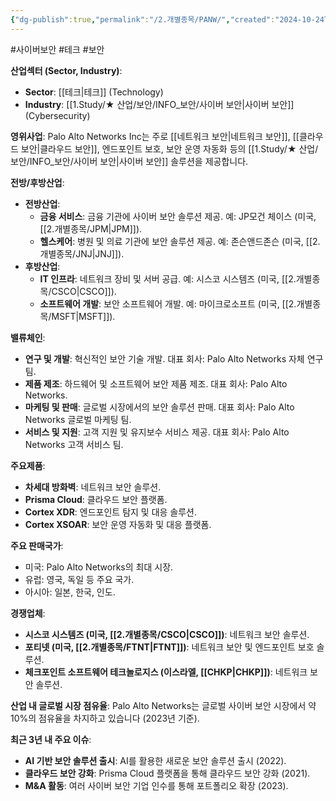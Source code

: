 ```yaml
---
{"dg-publish":true,"permalink":"/2.개별종목/PANW/","created":"2024-10-24T10:56:35.670+09:00","updated":"2025-07-29T21:37:05.036+09:00"}
---
```


#사이버보안 #테크 #보안 


**산업섹터 (Sector, Industry)**:

- **Sector**: [[테크\|테크]] (Technology)
- **Industry**: [[1.Study/★ 산업/보안/INFO_보안/사이버 보안\|사이버 보안]] (Cybersecurity)

**영위사업**: Palo Alto Networks Inc는 주로 [[네트워크 보안\|네트워크 보안]], [[클라우드 보안\|클라우드 보안]], 엔드포인트 보호, 보안 운영 자동화 등의 [[1.Study/★ 산업/보안/INFO_보안/사이버 보안\|사이버 보안]] 솔루션을 제공합니다.

**전방/후방산업**:

- **전방산업**:
    - **금융 서비스**: 금융 기관에 사이버 보안 솔루션 제공. 예: JP모건 체이스 (미국, [[2.개별종목/JPM\|JPM]]).
    - **헬스케어**: 병원 및 의료 기관에 보안 솔루션 제공. 예: 존슨앤드존슨 (미국, [[2.개별종목/JNJ\|JNJ]]).
- **후방산업**:
    - **IT 인프라**: 네트워크 장비 및 서버 공급. 예: 시스코 시스템즈 (미국, [[2.개별종목/CSCO\|CSCO]]).
    - **소프트웨어 개발**: 보안 소프트웨어 개발. 예: 마이크로소프트 (미국, [[2.개별종목/MSFT\|MSFT]]).

**밸류체인**:

- **연구 및 개발**: 혁신적인 보안 기술 개발. 대표 회사: Palo Alto Networks 자체 연구팀.
- **제품 제조**: 하드웨어 및 소프트웨어 보안 제품 제조. 대표 회사: Palo Alto Networks.
- **마케팅 및 판매**: 글로벌 시장에서의 보안 솔루션 판매. 대표 회사: Palo Alto Networks 글로벌 마케팅 팀.
- **서비스 및 지원**: 고객 지원 및 유지보수 서비스 제공. 대표 회사: Palo Alto Networks 고객 서비스 팀.

**주요제품**:

- **차세대 방화벽**: 네트워크 보안 솔루션.
- **Prisma Cloud**: 클라우드 보안 플랫폼.
- **Cortex XDR**: 엔드포인트 탐지 및 대응 솔루션.
- **Cortex XSOAR**: 보안 운영 자동화 및 대응 플랫폼.

**주요 판매국가**:

- 미국: Palo Alto Networks의 최대 시장.
- 유럽: 영국, 독일 등 주요 국가.
- 아시아: 일본, 한국, 인도.

**경쟁업체**:

- **시스코 시스템즈 (미국, [[2.개별종목/CSCO\|CSCO]])**: 네트워크 보안 솔루션.
- **포티넷 (미국, [[2.개별종목/FTNT\|FTNT]])**: 네트워크 보안 및 엔드포인트 보호 솔루션.
- **체크포인트 소프트웨어 테크놀로지스 (이스라엘, [[CHKP\|CHKP]])**: 네트워크 보안 솔루션.

**산업 내 글로벌 시장 점유율**: Palo Alto Networks는 글로벌 사이버 보안 시장에서 약 10%의 점유율을 차지하고 있습니다 (2023년 기준).

**최근 3년 내 주요 이슈**:

- **AI 기반 보안 솔루션 출시**: AI를 활용한 새로운 보안 솔루션 출시 (2022).
- **클라우드 보안 강화**: Prisma Cloud 플랫폼을 통해 클라우드 보안 강화 (2021).
- **M&A 활동**: 여러 사이버 보안 기업 인수를 통해 포트폴리오 확장 (2023).